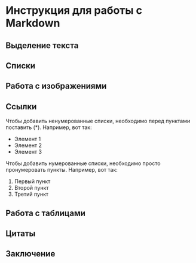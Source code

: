 # Инструкция для работы с Markdown

## Выделение текста

## Списки

## Работа с изображениями

## Ссылки

Чтобы добавить ненумерованные списки, необходимо перед пунктами поставить (*).
Например, вот так:
* Элемент 1
* Элемент 2
* Элемент 3

Чтобы добавить нумерованные списки, необходимо просто пронумеровать пункты.
Например, вот так:
1. Первый пункт
2. Второй пункт
3. Третий пункт

## Работа с таблицами

## Цитаты

## Заключение